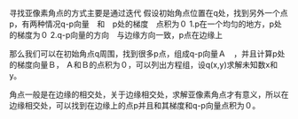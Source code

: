 寻找亚像素角点的方式主要是通过迭代
假设初始角点位置在q处，找到另外一个点p，有两种情况q-p向量　和　p处的梯度　点积为０
1.p在一个均匀的地方，p处的梯度为０
2.q-p向量的方向　与边缘方向一致，p点在边缘上


那么我们可以在初始角点q周围，找到很多p点，组成q-p向量Ａ　，并且计算p处的梯度向量Ｂ，
Ａ和Ｂ的点积为０，可以列出方程组，设q(x,y)求解未知数x和y。


角点一般是在边缘的相交处，关于边缘相交处，求解亚像素角点才有意义，所以在边缘相交处，可以找到在边缘上的点p并且和其梯度和q-p向量点积为０。
